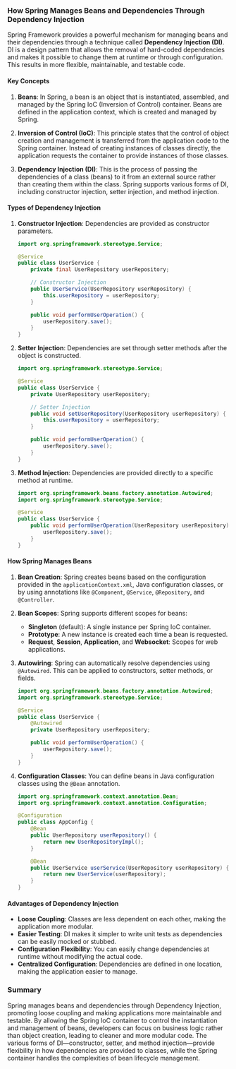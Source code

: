 ### How Spring Manages Beans and Dependencies Through Dependency Injection

Spring Framework provides a powerful mechanism for managing beans and their dependencies through a technique called **Dependency Injection (DI)**. DI is a design pattern that allows the removal of hard-coded dependencies and makes it possible to change them at runtime or through configuration. This results in more flexible, maintainable, and testable code.

#### Key Concepts

1. **Beans**: In Spring, a bean is an object that is instantiated, assembled, and managed by the Spring IoC (Inversion of Control) container. Beans are defined in the application context, which is created and managed by Spring.

2. **Inversion of Control (IoC)**: This principle states that the control of object creation and management is transferred from the application code to the Spring container. Instead of creating instances of classes directly, the application requests the container to provide instances of those classes.

3. **Dependency Injection (DI)**: This is the process of passing the dependencies of a class (beans) to it from an external source rather than creating them within the class. Spring supports various forms of DI, including constructor injection, setter injection, and method injection.

#### Types of Dependency Injection

1. **Constructor Injection**: Dependencies are provided as constructor parameters.

   ```java
   import org.springframework.stereotype.Service;

   @Service
   public class UserService {
       private final UserRepository userRepository;

       // Constructor Injection
       public UserService(UserRepository userRepository) {
           this.userRepository = userRepository;
       }

       public void performUserOperation() {
           userRepository.save();
       }
   }
   ```

2. **Setter Injection**: Dependencies are set through setter methods after the object is constructed.

   ```java
   import org.springframework.stereotype.Service;

   @Service
   public class UserService {
       private UserRepository userRepository;

       // Setter Injection
       public void setUserRepository(UserRepository userRepository) {
           this.userRepository = userRepository;
       }

       public void performUserOperation() {
           userRepository.save();
       }
   }
   ```

3. **Method Injection**: Dependencies are provided directly to a specific method at runtime.

   ```java
   import org.springframework.beans.factory.annotation.Autowired;
   import org.springframework.stereotype.Service;

   @Service
   public class UserService {
       public void performUserOperation(UserRepository userRepository) {
           userRepository.save();
       }
   }
   ```

#### How Spring Manages Beans

1. **Bean Creation**: Spring creates beans based on the configuration provided in the `applicationContext.xml`, Java configuration classes, or by using annotations like `@Component`, `@Service`, `@Repository`, and `@Controller`.

2. **Bean Scopes**: Spring supports different scopes for beans:
   - **Singleton** (default): A single instance per Spring IoC container.
   - **Prototype**: A new instance is created each time a bean is requested.
   - **Request**, **Session**, **Application**, and **Websocket**: Scopes for web applications.

3. **Autowiring**: Spring can automatically resolve dependencies using `@Autowired`. This can be applied to constructors, setter methods, or fields.

   ```java
   import org.springframework.beans.factory.annotation.Autowired;
   import org.springframework.stereotype.Service;

   @Service
   public class UserService {
       @Autowired
       private UserRepository userRepository;

       public void performUserOperation() {
           userRepository.save();
       }
   }
   ```

4. **Configuration Classes**: You can define beans in Java configuration classes using the `@Bean` annotation.

   ```java
   import org.springframework.context.annotation.Bean;
   import org.springframework.context.annotation.Configuration;

   @Configuration
   public class AppConfig {
       @Bean
       public UserRepository userRepository() {
           return new UserRepositoryImpl();
       }

       @Bean
       public UserService userService(UserRepository userRepository) {
           return new UserService(userRepository);
       }
   }
   ```

#### Advantages of Dependency Injection

- **Loose Coupling**: Classes are less dependent on each other, making the application more modular.
- **Easier Testing**: DI makes it simpler to write unit tests as dependencies can be easily mocked or stubbed.
- **Configuration Flexibility**: You can easily change dependencies at runtime without modifying the actual code.
- **Centralized Configuration**: Dependencies are defined in one location, making the application easier to manage.

### Summary

Spring manages beans and dependencies through Dependency Injection, promoting loose coupling and making applications more maintainable and testable. By allowing the Spring IoC container to control the instantiation and management of beans, developers can focus on business logic rather than object creation, leading to cleaner and more modular code. The various forms of DI—constructor, setter, and method injection—provide flexibility in how dependencies are provided to classes, while the Spring container handles the complexities of bean lifecycle management.